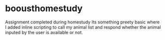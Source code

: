 # boousthomestudy
Assignment completed during homestudy
Its something preety basic where I added inline scripting to call my animal list 
and respond whether the animal inputed by the user is available or not.
